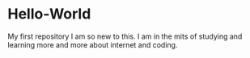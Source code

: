 # Hello-World
My first repository
I am so new to this. I am in the mits of studying and learning more and more about internet and coding.
